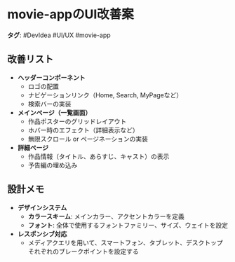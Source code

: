 # movie-appのUI改善案

**タグ**: #DevIdea #UI/UX #movie-app

## 改善リスト
- **ヘッダーコンポーネント**
    - ロゴの配置
    - ナビゲーションリンク（Home, Search, MyPageなど）
    - 検索バーの実装
- **メインページ（一覧画面）**
    - 作品ポスターのグリッドレイアウト
    - ホバー時のエフェクト（詳細表示など）
    - 無限スクロール or ページネーションの実装
- **詳細ページ**
    - 作品情報（タイトル、あらすじ、キャスト）の表示
    - 予告編の埋め込み

## 設計メモ
- **デザインシステム**
    - **カラースキーム**: メインカラー、アクセントカラーを定義
    - **フォント**: 全体で使用するフォントファミリー、サイズ、ウェイトを設定
- **レスポンシブ対応**
    - メディアクエリを用いて、スマートフォン、タブレット、デスクトップそれぞれのブレークポイントを設定する
